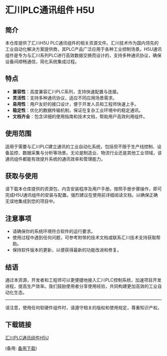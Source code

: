 # 汇川PLC通讯组件 H5U

## 简介

本仓库提供了汇川H5U PLC通讯组件的相关资源文件。汇川技术作为国内领先的工业自动化解决方案提供商，其PLC产品广泛应用于各种工业控制场景。H5U通讯组件是专为与汇川系列PLC进行高效数据交换而设计的，支持多种通讯协议，确保设备间顺畅通信，简化系统集成过程。

## 特点

- **兼容性**：高度兼容汇川PLC系列，支持快速配置与连接。
- **灵活性**：支持多种通讯协议，适应不同应用场景需求。
- **易用性**：用户友好的接口设计，便于开发人员和工程师快速上手。
- **稳定性**：优化的数据传输机制，保证在复杂工业环境中的稳定通讯。
- **文档齐全**：包含详细的使用指南和技术文档，帮助用户高效利用组件。

## 使用范围

适用于需要与汇川PLC建立通讯的工业自动化系统，包括但不限于生产线控制、设备监控、数据采集与分析等场景。无论是制造业、物流行业还是其他工业领域，该通讯组件都能有效提升系统的通讯效率和管理能力。

## 获取与使用

请下载本仓库提供的资源包，内含安装程序及用户手册。按照手册步骤操作，即可完成H5U通讯组件的安装与配置。强烈建议在使用前详细阅读文档，以确保正确无误地集成到您的项目中。

## 注意事项

- 请确保你的系统环境符合软件的运行要求。
- 使用过程中遇到任何问题，可参考附带的技术文档或联系汇川技术支持获取帮助。
- 保持软件版本的更新，以便获得最新的功能改进和修复。

## 结语

通过本资源，开发者和工程师可以更便捷地接入汇川PLC控制系统，加速项目开发进程，提高生产效率。我们鼓励使用者分享使用经验，共同构建更加高效的工业自动化生态。

---

请注意，使用任何软硬件组件时，请遵守相关的版权和使用规定，尊重知识产权。

## 下载链接
[汇川PLC通讯组件H5U](https://pan.quark.cn/s/9000f5b50c25) 

(备用: [备用下载](https://pan.baidu.com/s/1MZMtn6Tt6gBVbdjLui2t-g?pwd=1234))
